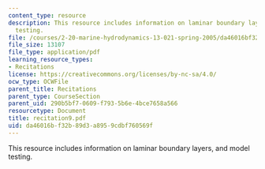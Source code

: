 ```yaml
---
content_type: resource
description: This resource includes information on laminar boundary layers, and model
  testing.
file: /courses/2-20-marine-hydrodynamics-13-021-spring-2005/da46016bf32b89d3a8959cdbf760569f_recitation9.pdf
file_size: 13107
file_type: application/pdf
learning_resource_types:
- Recitations
license: https://creativecommons.org/licenses/by-nc-sa/4.0/
ocw_type: OCWFile
parent_title: Recitations
parent_type: CourseSection
parent_uid: 290b5bf7-0609-f793-5b6e-4bce7658a566
resourcetype: Document
title: recitation9.pdf
uid: da46016b-f32b-89d3-a895-9cdbf760569f
---
```

This resource includes information on laminar boundary layers, and model testing.